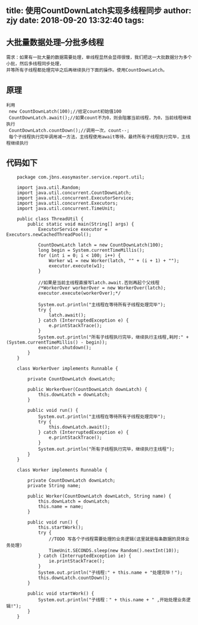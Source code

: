 title: 使用CountDownLatch实现多线程同步
author: zjy
date: 2018-09-20 13:32:40
tags:
---
## 大批量数据处理–分批多线程
	需求：如果有一批大量的数据需要处理，单线程显然会显得很慢，我们把这一大批数据分为多个小批，然后多线程同步处理， 
    并等所有子线程都处理完毕之后再继续执行下面的操作。使用CountDownLatch。
    
## 原理
	利用 
     new CountDownLatch(100);//给定count初始值100
     CountDownLatch.await();//如果count不为0，则会阻塞当前线程，为0，当前线程继续执行
     CountDownLatch.countDown();//调用一次，count--;
     每个子线程执行完毕调用减一方法，主线程使用await等待。最终所有子线程执行完毕，主线程继续执行
     
## 代码如下
		package com.jbns.easymaster.service.report.util;

        import java.util.Random;
        import java.util.concurrent.CountDownLatch;
        import java.util.concurrent.ExecutorService;
        import java.util.concurrent.Executors;
        import java.util.concurrent.TimeUnit;

        public class ThreadUtil {
            public static void main(String[] args) {
                ExecutorService executor = Executors.newCachedThreadPool();

                CountDownLatch latch = new CountDownLatch(100);
                long begin = System.currentTimeMillis();
                for (int i = 0; i < 100; i++) {
                    Worker w1 = new Worker(latch, "" + (i + 1) + "");
                    executor.execute(w1);
                }

                //如果是当前主线程直接写latch.await.否则再起个父线程
                /*WorkerOver workerOver = new WorkerOver(latch);
                executor.execute(workerOver);*/

                System.out.println("主线程在等待所有子线程处理完毕");
                try {
                    latch.await();
                } catch (InterruptedException e) {
                    e.printStackTrace();
                }
                System.out.println("所有子线程执行完毕，继续执行主线程,耗时:" + (System.currentTimeMillis() - begin));
                executor.shutdown();
            }
        }

        class WorkerOver implements Runnable {

            private CountDownLatch downLatch;

            public WorkerOver(CountDownLatch downLatch) {
                this.downLatch = downLatch;
            }

            public void run() {
                System.out.println("主线程在等待所有子线程处理完毕");
                try {
                    this.downLatch.await();
                } catch (InterruptedException e) {
                    e.printStackTrace();
                }
                System.out.println("所有子线程执行完毕，继续执行主线程");
            }
        }

        class Worker implements Runnable {

            private CountDownLatch downLatch;
            private String name;

            public Worker(CountDownLatch downLatch, String name) {
                this.downLatch = downLatch;
                this.name = name;
            }

            public void run() {
                this.startWork();
                try {
                    //TODO 写各个子线程需要处理的业务逻辑(这里就是每条数据的具体业务处理)
                    TimeUnit.SECONDS.sleep(new Random().nextInt(10));
                } catch (InterruptedException ie) {
                    ie.printStackTrace();
                }
                System.out.println("子线程:" + this.name + "处理完毕！");
                this.downLatch.countDown();
            }

            public void startWork() {
                System.out.println("子线程：" + this.name + " ,开始处理业务逻辑!");
            }
        }